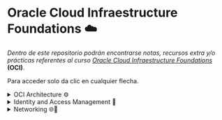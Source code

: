 # Oracle Cloud Infraestructure Foundations ☁️

_Dentro de este repositorio podrán encontrarse notas, recursos extra y/o prácticas referentes al curso [Oracle Cloud Infraestructure Foundations](https://mylearn.oracle.com/component/-/108432/166230)_ **(OCI)**.

Para acceder solo da clic en cualquier flecha.

<details><summary> OCI Architecture ⚙️ </summary>


Conceptos básicos:
    
* **Región:** Es un área localizada geográficamente que consta de uno o más _dominios de disponibilidad_.

* **Dominios de disponibilidd:** (O medios de disponibilidad) Son uno o más _centros de datos tolerantes a fallos_ que se ubican dentro de _una región_ que se conectan entre sí por una red de banda ancha.

* **Dominios de errores:** Es una agrupación de HW e infraestructura dentro de un _dominio de disponibilidad_ para proporcionar anti-afinidad. También conocidos como centros de datos lógicos.

**Para elegir una región** 
 1) Elegir la región más cercana a los usuarios 
     * Latencia baja
     * Rendimiento alto
 2) Requisitos de residencia y conformidad de datos
 3) Disponibilidad del servicio
    
</details>

<details><summary> Identity and Access Management 👥 </summary>

**IAM**

Conocido como Control de Acceso Detallado o Servicio de Control de Acceso basado en roles.

* AuthN: Autenticación > lidida con la identidad o _quién es alguien_

* AuthZ: Autorización > lidia con el permiso o _lo que alguien puede hacer_

* Dominios de identidad: Contenedor para usuarios de grupos 

**Compartments**

El compartimento raiz es una construcción lógica donde se pueden mantener todos los recursos en la nube.

* Se crean para aislamiento y control de acceso

* Cada recursp que se crea pertenece a un único compartimento

* Se pueden escribir políticas para evitar que los usuarios accedan a recursos de una región específica.

* Todos los compartimentos que se crean son globales y están disponibles en todas las regiones a las que se tenga acceso

* Se pueden crear compartimentos anadidos

**AuthN and AuthZ**

Un principal es una entidad de IAM que puede interactuar con recursos de OCI. Existen 2 tipos de principales:
    * Los usuarios: Las personas que inician sesión en la consola de CLI o SDK, seres humanos que realmente utilizan los recursos en la nube.
    * Los recursos

* Autenticación o AuthN: Claves de firma de API (públicas y privadas), los tokens que son cadenas de token generadas por Oracle.

* Autorización o AuthZ: Se ocupa de los permisos y de averiguar qué permisos tiene. En OCI se realiza mediante políticas de IAM. Las políticas se pueden asociar a un compartimento o se pueden asociar a un arrendamiento. 

* Niveles de Verbs: Administrador/Manage, Uso/Use, Lectura/Read e Inspección/Inspect.

**Tenancy Setup**

Tenancy Admin > OCI Admin > OCI-admin-groups > Policies > name-compartment

Mejores prácticas:
 1) No usar la cuenta de admin de arrendamiento para operaciones diarias.
 2) Crear compartimentos dedicados para aislar recursos
 3) Aplicar el uso de la autenticación multifactor

Ejemplo para otorgar permisos de admin a un grupo de administradores de OCI:
    
![ ](imgOCI/OCI-create-policy.png)
    
</details>

<details><summary> Networking 🌐📡  </summary>

**VCN Introduction**


</details>


